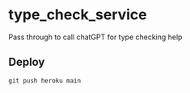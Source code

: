 # type_check_service
Pass through to call chatGPT for type checking help

## Deploy

`git push heroku main`
